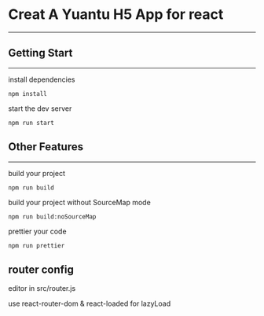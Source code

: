 # Creat A Yuantu H5 App for react

---

## Getting Start

---

install dependencies

`npm install`

start the dev server

`npm run start`

## Other Features

---

build your project

`npm run build`

build your project without SourceMap mode

`npm run build:noSourceMap`

prettier your code

`npm run prettier`

## router config

editor in src/router.js

use react-router-dom & react-loaded for lazyLoad

